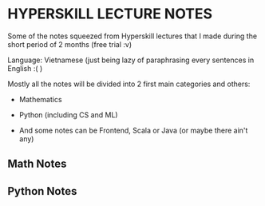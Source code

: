 # HYPERSKILL LECTURE NOTES

Some of the notes squeezed from Hyperskill lectures that I made during the short period of 2 months (free trial :v)

Language: Vietnamese (just being lazy of paraphrasing every sentences in English :( )

Mostly all the notes will be divided into 2 first main categories and others:

-   Mathematics

-   Python (including CS and ML)

-   And some notes can be Frontend, Scala or Java (or maybe there ain't any)


## Math Notes

<!--list out all notes-->


## Python Notes

<!---list out all notes-->
